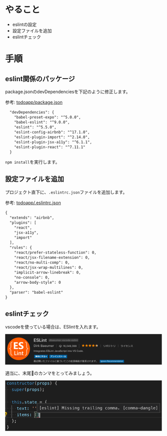# やること
- eslintの設定
- 設定ファイルを追加
- eslintチェック

# 手順
## eslint関係のパッケージ

[](https://github.com/saicologic/todoapp/blob/master/package.json#L19-L27)


package.jsonのdevDependenciesを下記のように修正します。

参考: [todoapp/package.json](https://github.com/saicologic/todoapp/blob/master/package.json#L21-L26)

```
  "devDependencies": {
    "babel-preset-expo": "^5.0.0",
    "babel-eslint": "^9.0.0",
    "eslint": "^5.5.0",
    "eslint-config-airbnb": "^17.1.0",
    "eslint-plugin-import": "^2.14.0",
    "eslint-plugin-jsx-a11y": "^6.1.1",
    "eslint-plugin-react": "^7.11.1"
  }
```

`npm install`を実行します。


## 設定ファイルを追加

プロジェクト直下に、`.eslintrc.json`ファイルを追加します。

参考: [todoapp/.eslintrc.json](https://github.com/saicologic/todoapp/blob/master/.eslintrc.json)

```
{
  "extends": "airbnb",
  "plugins": [
    "react",
    "jsx-a11y",
    "import"
  ],
  "rules": {
    "react/prefer-stateless-function": 0,
    "react/jsx-filename-extension": 0,
    "react/no-multi-comp": 0,
    "react/jsx-wrap-multilines": 0,
    "implicit-arrow-linebreak": 0,
    "no-console": 0,
    "arrow-body-style": 0
  },
  "parser": "babel-eslint"
}
```

## eslintチェック
vscodeを使っている場合は、ESlintを入れます。

![](./images/eslint.png)

適当に、末尾のカンマをとってみましょう。

![](./images/eslint_warn.png)
